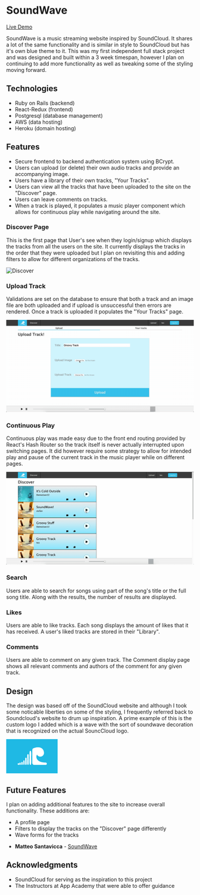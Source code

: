 # SoundWave

[Live Demo](https://sound-wave-aa.herokuapp.com/#/ "Live Demo")

SoundWave is a music streaming website inspired by SoundCloud. It shares a lot of 
the same functionality and is similar in style to SoundCloud but has it's own blue 
theme to it. This was my first independent full stack project and was designed and
built within a 3 week timespan, however I plan on continuing to add
more functionality as well as tweaking some of the styling moving forward. 

## Technologies 

- Ruby on Rails (backend)
- React-Redux (frontend)
- Postgresql (database management)
- AWS (data hosting)
- Heroku (domain hosting)

## Features

- Secure frontend to backend authentication system using BCrypt.
- Users can upload (or delete) their own audio tracks and provide an accompanying image.
- Users have a library of their own tracks, "Your Tracks".
- Users can view all the tracks that have been uploaded to the site on the "Discover" page.
- Users can leave comments on tracks.
- When a track is played, it populates a music player component which allows for continuous play while navigating around the site. 

### Discover Page

This is the first page that User's see when they login/signup which displays the tracks from all the users on the site. 
It currently displays the tracks in the order that they were uploaded but I plan on revisiting this and 
adding filters to allow for different organizations of the tracks. 

![Discover](app/assets/gifs/discover_page.gif)

### Upload Track

Validations are set on the database to ensure that both a track and an image file are both 
uploaded and if upload is unsuccessful then errors are rendered. Once a track is uploaded it
populates the "Your Tracks" page. 

![Upload](app/assets/gifs/upload_track.gif)

### Continuous Play

Continuous play was made easy due to the front end routing provided by React's Hash Router so the 
track itself is never actually interrupted upon switching pages. It did however require some strategy to 
allow for intended play and pause of the current track in the music player while on different pages. 

![Continuous_Play](app/assets/gifs/continuous_play.gif)

### Search

Users are able to search for songs using part of the song's title or the full song title. Along with
the results, the number of results are displayed. 

### Likes

Users are able to like tracks. Each song displays the amount of likes that it has received. A user's 
liked tracks are stored in their "Library".

### Comments 

Users are able to comment on any given track. The Comment display page shows all relevant comments and
authors of the comment for any given track. 

## Design

The design was based off of the SoundCloud website and although I took some noticable liberties 
on some of the styling, I frequently referred back to Soundcloud's website to drum up inspiration.
A prime example of this is the custom logo I added which is a wave with the sort of soundwave 
decoration that is recognized on the actual SouncCloud logo.

![SoundWave_Logo](app/assets/images/soundwave_logo_img.png "SoundWave Logo") 

## Future Features

I plan on adding additional features to the site to increase overall functionality.
These additions are:
 - A profile page 
 - Filters to display the tracks on the "Discover" page differently
 - Wave forms for the tracks

* **Matteo Santavicca** - [SoundWave](https://github.com/Tsanta96/soundwave)

## Acknowledgments

* SoundCloud for serving as the inspiration to this project
* The Instructors at App Academy that were able to offer guidance

